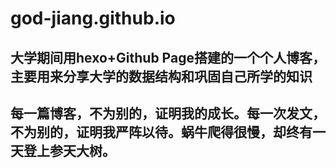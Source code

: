 # god-jiang.github.io

## 大学期间用hexo+Github Page搭建的一个个人博客，主要用来分享大学的数据结构和巩固自己所学的知识



## 每一篇博客，不为别的，证明我的成长。每一次发文，不为别的，证明我严阵以待。蜗牛爬得很慢，却终有一天登上参天大树。